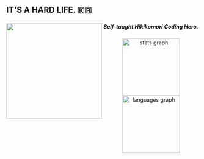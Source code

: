 <h2 align="left">IT'S A HARD LIFE. 🇰🇷</h2>

###

<img align="left" height="250" src="https://github.com/user-attachments/assets/fee97e0e-c6de-4816-9bfd-cb9bc566eeee"  />

###

***<p align="center">Self-taught Hikikomori Coding Hero.</p>***

###

<div align="center">
  <img src="https://github-readme-stats.vercel.app/api?username=HikiCrash&hide_title=false&hide_rank=false&show_icons=true&include_all_commits=true&count_private=true&disable_animations=false&theme=dracula&locale=en&hide_border=false&order=1" height="150" alt="stats graph"  />
  <img src="https://github-readme-stats.vercel.app/api/top-langs?username=HikiCrash&locale=en&hide_title=false&layout=compact&card_width=320&langs_count=5&theme=dracula&hide_border=false&order=2" height="150" alt="languages graph"  />
</div>

###

<!--
**HikiCrash/HikiCrash** is a ✨ _special_ ✨ repository because its `README.md` (this file) appears on your GitHub profile.

Here are some ideas to get you started:

- 🔭 I’m currently working on ...
- 🌱 I’m currently learning ...
- 👯 I’m looking to collaborate on ...
- 🤔 I’m looking for help with ...
- 💬 Ask me about ...
- 📫 How to reach me: ...
- 😄 Pronouns: ...
- ⚡ Fun fact: ...
-->
